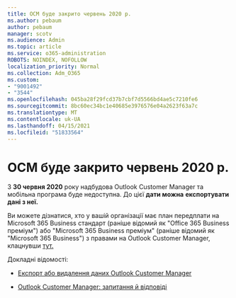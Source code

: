 ```yaml
---
title: OCM буде закрито червень 2020 р.
ms.author: pebaum
author: pebaum
manager: scotv
ms.audience: Admin
ms.topic: article
ms.service: o365-administration
ROBOTS: NOINDEX, NOFOLLOW
localization_priority: Normal
ms.collection: Adm_O365
ms.custom:
- "9001492"
- "3544"
ms.openlocfilehash: 045ba28f29fcd37b7cbf7d5566bd4ae5c7210fe6
ms.sourcegitcommit: 8bc60ec34bc1e40685e3976576e04a2623f63a7c
ms.translationtype: MT
ms.contentlocale: uk-UA
ms.lasthandoff: 04/15/2021
ms.locfileid: "51833564"
---
```

# <a name="ocm-to-be-retired-june-2020"></a>OCM буде закрито червень 2020 р.


З **30 червня 2020** року надбудова Outlook Customer Manager та мобільна програма буде недоступна. До цієї **дати можна** **експортувати дані з неї.**  

Ви можете дізнатися, хто у вашій організації має план передплати на Microsoft 365 Business стандарт (раніше відомий як "Office 365 Business преміум") або "Microsoft 365 Business преміум" (раніше відомий як "Microsoft 365 Business") з правами на Outlook Customer Manager, клацнувши [тут.](https://admin.microsoft.com/AdminPortal/Home?ref=/users)

Докладні відомості:

- [Експорт або видалення даних Outlook Customer Manager](https://support.office.com/article/1a421cb4-e8de-4b44-bfb8-710b92820439)

- [Outlook Customer Manager: запитання й відповіді](https://techcommunity.microsoft.com/t5/outlook-customer-manager/faq-frequently-asked-questions-about-outlook-customer-manager/m-p/29680)
